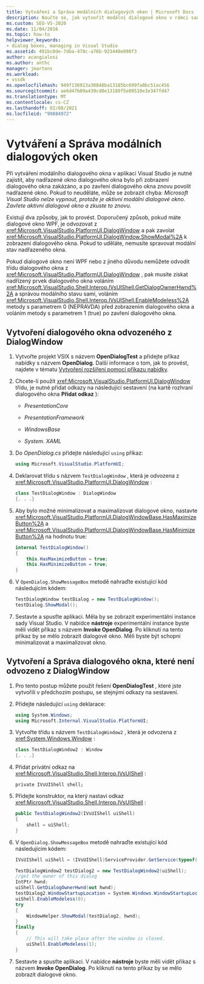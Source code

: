 ```yaml
---
title: Vytváření a Správa modálních dialogových oken | Microsoft Docs
description: Naučte se, jak vytvořit modální dialogové okno v rámci sady Visual Studio, jak pomocí DialogWindow, tak bez použití DialogWindow.
ms.custom: SEO-VS-2020
ms.date: 11/04/2016
ms.topic: how-to
helpviewer_keywords:
- dialog boxes, managing in Visual Studio
ms.assetid: 491bc0de-7dba-478c-a76b-923440e090f3
author: acangialosi
ms.author: anthc
manager: jmartens
ms.workload:
- vssdk
ms.openlocfilehash: 949f136913a30848ba13185bc699fa0bc51ac456
ms.sourcegitcommit: ae6d47b09a439cd0e13180f5e89510e3e347fd47
ms.translationtype: MT
ms.contentlocale: cs-CZ
ms.lasthandoff: 02/08/2021
ms.locfileid: "99884972"
---
```

# <a name="create-and-manage-modal-dialog-boxes"></a>Vytváření a Správa modálních dialogových oken
Při vytváření modálního dialogového okna v aplikaci Visual Studio je nutné zajistit, aby nadřazené okno dialogového okna bylo při zobrazení dialogového okna zakázáno, a po zavření dialogového okna znovu povolit nadřazené okno. Pokud to neuděláte, může se zobrazit chyba: *Microsoft Visual Studio nelze vypnout, protože je aktivní modální dialogové okno. Zavřete aktivní dialogové okno a zkuste to znovu.*

Existují dva způsoby, jak to provést. Doporučený způsob, pokud máte dialogové okno WPF, je odvozovat z <xref:Microsoft.VisualStudio.PlatformUI.DialogWindow> a pak zavolat <xref:Microsoft.VisualStudio.PlatformUI.DialogWindow.ShowModal%2A> k zobrazení dialogového okna. Pokud to uděláte, nemusíte spravovat modální stav nadřazeného okna.

Pokud dialogové okno není WPF nebo z jiného důvodu nemůžete odvodit třídu dialogového okna z <xref:Microsoft.VisualStudio.PlatformUI.DialogWindow> , pak musíte získat nadřízený prvek dialogového okna voláním <xref:Microsoft.VisualStudio.Shell.Interop.IVsUIShell.GetDialogOwnerHwnd%2A> a správou modálního stavu sami, voláním <xref:Microsoft.VisualStudio.Shell.Interop.IVsUIShell.EnableModeless%2A> metody s parametrem 0 (NEPRAVDA) před zobrazením dialogového okna a voláním metody s parametrem 1 (true) po zavření dialogového okna.

## <a name="create-a-dialog-box-derived-from-dialogwindow"></a>Vytvoření dialogového okna odvozeného z DialogWindow

1. Vytvořte projekt VSIX s názvem **OpenDialogTest** a přidejte příkaz nabídky s názvem **OpenDialog**. Další informace o tom, jak to provést, najdete v tématu [Vytvoření rozšíření pomocí příkazu nabídky](../extensibility/creating-an-extension-with-a-menu-command.md).

2. Chcete-li použít <xref:Microsoft.VisualStudio.PlatformUI.DialogWindow> třídu, je nutné přidat odkazy na následující sestavení (na kartě rozhraní dialogového okna **Přidat odkaz** ):

    - *PresentationCore*

    - *PresentationFramework*

    - *WindowsBase*

    - *System. XAML*

3. Do *OpenDialog.cs* přidejte následující `using` příkaz:

    ```csharp
    using Microsoft.VisualStudio.PlatformUI;
    ```

4. Deklarovat třídu s názvem `TestDialogWindow` , která je odvozena z <xref:Microsoft.VisualStudio.PlatformUI.DialogWindow> :

    ```csharp
    class TestDialogWindow : DialogWindow
    {. . .}
    ```

5. Aby bylo možné minimalizovat a maximalizovat dialogové okno, nastavte <xref:Microsoft.VisualStudio.PlatformUI.DialogWindowBase.HasMaximizeButton%2A> a <xref:Microsoft.VisualStudio.PlatformUI.DialogWindowBase.HasMinimizeButton%2A> na hodnotu true:

    ```csharp
    internal TestDialogWindow()
    {
        this.HasMaximizeButton = true;
        this.HasMinimizeButton = true;
    }
    ```

6. V `OpenDialog.ShowMessageBox` metodě nahraďte existující kód následujícím kódem:

    ```csharp
    TestDialogWindow testDialog = new TestDialogWindow();
    testDialog.ShowModal();
    ```

7. Sestavte a spusťte aplikaci. Měla by se zobrazit experimentální instance sady Visual Studio. V nabídce **nástroje** experimentální instance byste měli vidět příkaz s názvem **Invoke OpenDialog**. Po kliknutí na tento příkaz by se mělo zobrazit dialogové okno. Měli byste být schopni minimalizovat a maximalizovat okno.

## <a name="create-and-manage-a-dialog-box-not-derived-from-dialogwindow"></a>Vytvoření a Správa dialogového okna, které není odvozeno z DialogWindow

1. Pro tento postup můžete použít řešení **OpenDialogTest** , které jste vytvořili v předchozím postupu, se stejnými odkazy na sestavení.

2. Přidejte následující `using` deklarace:

    ```csharp
    using System.Windows;
    using Microsoft.Internal.VisualStudio.PlatformUI;
    ```

3. Vytvořte třídu s názvem `TestDialogWindow2` , která je odvozena z <xref:System.Windows.Window> :

    ```csharp
    class TestDialogWindow2 : Window
    {. . .}
    ```

4. Přidat privátní odkaz na <xref:Microsoft.VisualStudio.Shell.Interop.IVsUIShell> :

    ```
    private IVsUIShell shell;
    ```

5. Přidejte konstruktor, na který nastaví odkaz <xref:Microsoft.VisualStudio.Shell.Interop.IVsUIShell> :

    ```csharp
    public TestDialogWindow2(IVsUIShell uiShell)
    {
        shell = uiShell;
    }
    ```

6. V `OpenDialog.ShowMessageBox` metodě nahraďte existující kód následujícím kódem:

    ```csharp
    IVsUIShell uiShell = (IVsUIShell)ServiceProvider.GetService(typeof(SVsUIShell));

    TestDialogWindow2 testDialog2 = new TestDialogWindow2(uiShell);
    //get the owner of this dialog
    IntPtr hwnd;
    uiShell.GetDialogOwnerHwnd(out hwnd);
    testDialog2.WindowStartupLocation = System.Windows.WindowStartupLocation.CenterOwner;
    uiShell.EnableModeless(0);
    try
    {
        WindowHelper.ShowModal(testDialog2, hwnd);
    }
    finally
    {
        // This will take place after the window is closed.
        uiShell.EnableModeless(1);
    }
    ```

7. Sestavte a spusťte aplikaci. V nabídce **nástroje** byste měli vidět příkaz s názvem **Invoke OpenDialog**. Po kliknutí na tento příkaz by se mělo zobrazit dialogové okno.
